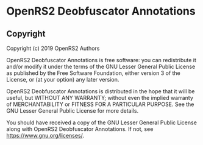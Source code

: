 # OpenRS2 Deobfuscator Annotations

## Copyright

Copyright (c) 2019 OpenRS2 Authors

OpenRS2 Deobfuscator Annotations is free software: you can redistribute it
and/or modify it under the terms of the GNU Lesser General Public License as
published by the Free Software Foundation, either version 3 of the License, or
(at your option) any later version.

OpenRS2 Deobfuscator Annotations is distributed in the hope that it will be
useful, but WITHOUT ANY WARRANTY; without even the implied warranty of
MERCHANTABILITY or FITNESS FOR A PARTICULAR PURPOSE. See the GNU Lesser General
Public License for more details.

You should have received a copy of the GNU Lesser General Public License along
with OpenRS2 Deobfuscator Annotations. If not, see
<https://www.gnu.org/licenses/>.
